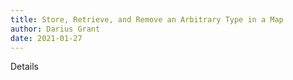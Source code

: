 ```yaml
---
title: Store, Retrieve, and Remove an Arbitrary Type in a Map
author: Darius Grant
date: 2021-01-27
---
```


Details
